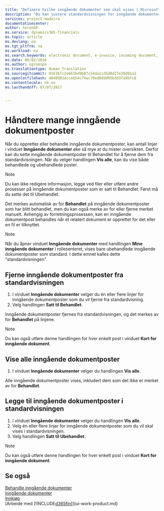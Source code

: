 ```yaml
---
title: "Definere hvilke inngående dokumenter som skal vises | Microsoft-dokumentasjon"
description: "Du kan justere standardvisningen for inngående dokumenter, for eksempel e-fakturaer, for å få bedre oversikt over behandlede og ubehandlede poster."
services: project-madeira
documentationcenter: 
author: SorenGP
ms.service: dynamics365-financials
ms.topic: article
ms.devlang: na
ms.tgt_pltfrm: na
ms.workload: na
ms.search.keywords: electronic document, e-invoice, incoming document, OCR, ecommerce, document exchange, import invoice
ms.date: 06/02/2016
ms.author: sgroespe
ms.translationtype: Human Translation
ms.sourcegitcommit: 81636fc2e661bd9b07c54da1cd5d0d27e30d01a2
ms.openlocfilehash: d840981dcceb54c74ac70ed0ddd05b3d3fa9bfc8
ms.contentlocale: nb-no
ms.lasthandoff: 07/07/2017


---
```

# <a name="how-to-manage-many-incoming-document-records"></a>Håndtere mange inngående dokumentposter
Når du oppretter eller behandle inngående dokumentposter, kan antall linjer i vinduet **Inngående dokumenter** øke så mye at du mister oversikten. Derfor kan du sette inngående dokumentposter til Behandlet for å fjerne dem fra standardvisningen. Når du velger handlingen **Vis alle**, kan du vise både behandlede og ubehandlede poster.

> [!NOTE]  
>   Du kan ikke redigere informasjon, legge ved filer eller utføre andre prosesser på inngående dokumentposter som er satt til Behandlet. Først må du sette det til Ubehandlet.

Det merkes automatisk av for **Behandlet** på inngående dokumentposter som har blitt behandlet, men du kan også merke av for eller fjerne merket manuelt. Avhengig av forretningsprosessen, kan en inngående dokumentpost behandles når et relatert dokument er opprettet for det eller en fil er tilknyttet.

> [!NOTE]  
>   Når du åpner vinduet **Inngående dokumenter** med handlingen **Mine inngående dokumenter** i rollesenteret, vises bare ubehandlede inngående dokumentposter som standard. I dette emnet kalles dette "standardvisningen".

## <a name="to-remove-incoming-document-records-from-the-default-view"></a>Fjerne inngående dokumentposter fra standardvisningen
1. I vinduet **Inngående dokumenter** velger du én eller flere linjer for inngående dokumentposter som du vil fjerne fra standardvisning.
2. Velg handlingen **Satt til Behandlet**.

Inngående dokumentposter fjernes fra standardvisningen, og det merkes av for **Behandlet** på linjene.

> [!NOTE]  
>   Du kan også utføre denne handlingen for hver enkelt post i vinduet **Kort for inngående dokument**.

## <a name="to-view-all-incoming-document-records"></a>Vise alle inngående dokumentposter
1. I vinduet **Inngående dokumenter** velger du handlingen **Vis alle**.

Alle inngående dokumentposter vises, inkludert dem som det ikke er merket av for **Behandlet**.

## <a name="to-add-incoming-document-records-to-the-default-view"></a>Legge til inngående dokumentposter i standardvisningen
1. I vinduet **Inngående dokumenter** velger du handlingen **Vis alle**.
2. Velg én eller flere linjer for inngående dokumentposter som du vil skal vises i standardvisningen.
3. Velg handlingen **Satt til Ubehandlet**.  

> [!NOTE]  
>   Du kan også utføre denne handlingen for hver enkelt post i vinduet **Kort for inngående dokument**.

## <a name="see-also"></a>Se også
[Behandle inngående dokumenter](across-process-income-documents.md)  
[Inngående dokumenter](across-income-documents.md)  
[Innkjøp](purchasing-manage-purchasing.md)  
[Arbeide med [!INCLUDE[d365fin](includes/d365fin_md.md)]](ui-work-product.md)

